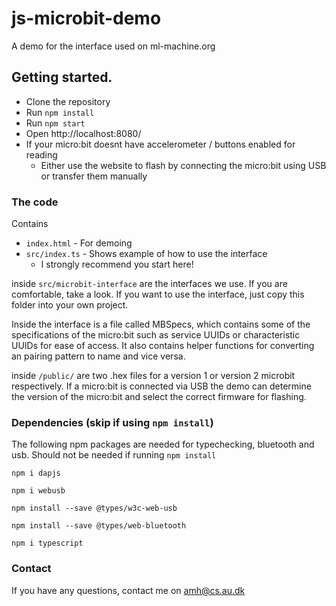 # js-microbit-demo

A demo for the interface used on ml-machine.org

## Getting started.

- Clone the repository
- Run `npm install`
- Run `npm start`
- Open http://localhost:8080/
- If your micro:bit doesnt have accelerometer / buttons enabled for reading
   - Either use the website to flash by connecting the micro:bit using USB or transfer them manually

### The code

Contains

- `index.html` - For demoing
- `src/index.ts` - Shows example of how to use the interface
  - I strongly recommend you start here!

inside `src/microbit-interface` are the interfaces we use. If you are comfortable, take a look. If you want to use the interface, just copy this folder into your own project.

Inside the interface is a file called MBSpecs, which contains some of the specifications of the micro:bit such as service UUIDs or characteristic UUIDs for ease of access. It also contains helper functions for converting an pairing pattern to name and vice versa.

inside `/public/` are two .hex files for a version 1 or version 2 microbit respectively. If a micro:bit is connected via USB the demo can determine the version of the micro:bit and select the correct firmware for flashing. 

### Dependencies (skip if using `npm install`)
The following npm packages are needed for typechecking, bluetooth and usb. Should not be needed if running `npm install`
```shell
npm i dapjs
```
```shell
npm i webusb
```
```shell
npm install --save @types/w3c-web-usb
```
```shell
npm install --save @types/web-bluetooth
```
```shell
npm i typescript
```

### Contact

If you have any questions, contact me on amh@cs.au.dk
